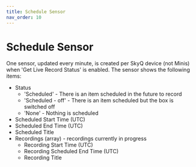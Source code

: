 ```yaml
---
title: Schedule Sensor
nav_order: 10
---
```


# Schedule Sensor

One sensor, updated every minute, is created per SkyQ device (not Minis) when 'Get Live Record Status' is enabled. The sensor shows the following items:
- Status
  - 'Scheduled' - There is an item scheduled in the future to record
  - 'Scheduled - off' - There is an item scheduled but the box is switched off
  - 'None' - Nothing is scheduled
- Scheduled Start Time (UTC)
- Scheduled End Time (UTC)
- Scheduled Title
- Recordings (array) - recordings currently in progress
  - Recording Start Time (UTC)
  - Recording Scheduled End Time (UTC)
  - Recording Title 
